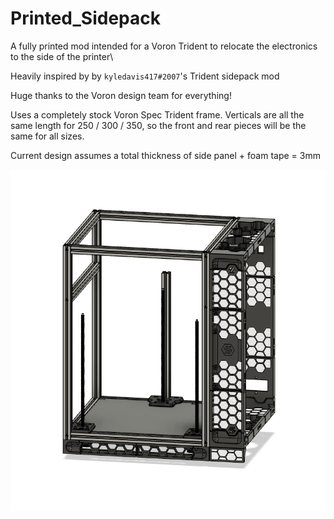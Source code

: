 # Printed_Sidepack
A fully printed mod intended for a Voron Trident to relocate the electronics to the side of the printer\

Heavily inspired by by `kyledavis417#2007`'s Trident sidepack mod

Huge thanks to the Voron design team for everything!

Uses a completely stock Voron Spec Trident frame. Verticals are all the same length for 250 / 300 / 350, so the front and rear pieces will be the same for all sizes. 

Current design assumes a total thickness of side panel + foam tape = 3mm

<p align="center">
  <img src="images/overview.png" width="800">
</p>
